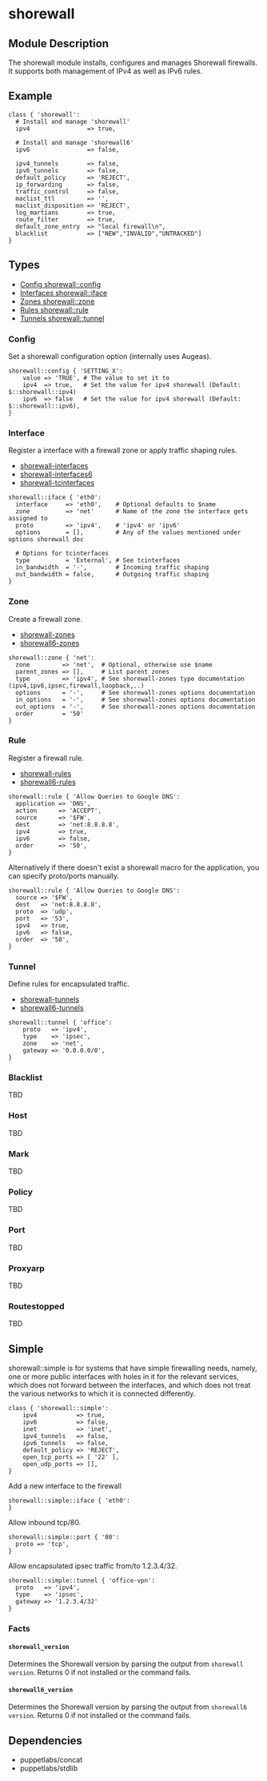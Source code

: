 # shorewall

## Module Description

The shorewall module installs, configures and manages Shorewall firewalls. It supports both management of IPv4 as well as IPv6 rules.

## Example

```puppet
class { 'shorewall':
  # Install and manage 'shorewall'
  ipv4                => true,

  # Install and manage 'shorewall6'
  ipv6                => false,

  ipv4_tunnels        => false,
  ipv6_tunnels        => false,
  default_policy      => 'REJECT',
  ip_forwarding       => false,
  traffic_control     => false,
  maclist_ttl         => '',
  maclist_disposition => 'REJECT',
  log_martians        => true,
  route_filter        => true,
  default_zone_entry  => "local firewall\n",
  blacklist           => ["NEW","INVALID","UNTRACKED"]
}
```

## Types

* [Config shorewall::config](#Config)
* [Interfaces shorewall::iface](#Interface)
* [Zones shorewall::zone](#Zone)
* [Rules shorewall::rule](#Rule)
* [Tunnels shorewall::tunnel](#Tunnel)

### Config

Set a shorewall configuration option (internally uses Augeas).

```puppet
shorewall::config { 'SETTING_X':
    value => 'TRUE', # The value to set it to
    ipv4  => true,   # Set the value for ipv4 shorewall (Default: $::shorewall::ipv4)
    ipv6  => false   # Set the value for ipv4 shorewall (Default: $::shorewall::ipv6),
}
```

### Interface

Register a interface with a firewall zone or apply traffic shaping rules.

* [shorewall-interfaces](http://shorewall.net/manpages/shorewall-interfaces.html)
* [shorewall-interfaces6](http://shorewall.net/manpages/shorewall6-interfaces.html)
* [shorewall-tcinterfaces](http://shorewall.net/manpages/shorewall-tcinterfaces.html)

```puppet
shorewall::iface { 'eth0':
  interface     => 'eth0',    # Optional defaults to $name
  zone          => 'net'      # Name of the zone the interface gets assigned to
  proto         => 'ipv4',    # 'ipv4' or 'ipv6'
  options       = [],         # Any of the values mentioned under options shorewall doc

  # Options for tcinterfaces
  type          = 'External', # See tcinterfaces
  in_bandwidth  = '-',        # Incoming traffic shaping
  out_bandwidth = false,      # Outgoing traffic shaping
}
```

### Zone

Create a firewall zone.

* [shorewall-zones](http://shorewall.net/manpages/shorewall-zones.html)
* [shorewall6-zones](http://shorewall.net/manpages/shorewall6-zones.html)

```puppet
shorewall::zone { 'net':
  zone         => 'net',  # Optional, otherwise use $name
  parent_zones => [],     # List parent zones
  type         => 'ipv4', # See shorewall-zones type documentation (ipv4,ipv6,ipsec,firewall,loopback,..)
  options      = '-',     # See shorewall-zones options documentation
  in_options   = '-',     # See shorewall-zones options documentation
  out_options  = '-',     # See shorewall-zones options documentation
  order        = '50'
}
```

### Rule

Register a firewall rule.

* [shorewall-rules](http://shorewall.net/manpages/shorewall-rules.html)
* [shorewall6-rules](http://shorewall.net/manpages/shorewall6-rules.html)

```puppet
shorewall::rule { 'Allow Queries to Google DNS':
  application => 'DNS',
  action      => 'ACCEPT',
  source      => '$FW',
  dest        => 'net:8.8.8.8',
  ipv4        => true,
  ipv6        => false,
  order       => '50',
}
```

Alternatively if there doesn't exist a shorewall macro for the application, you can specify proto/ports manually.

```puppet
shorewall::rule { 'Allow Queries to Google DNS':
  source => '$FW',
  dest   => 'net:8.8.8.8',
  proto  => 'udp',
  port   => '53',
  ipv4   => true,
  ipv6   => false,
  order  => '50',
}
```

### Tunnel

Define rules for encapsulated traffic.

* [shorewall-tunnels](http://shorewall.net/manpages/shorewall-tunnels.html)
* [shorewall6-tunnels](http://shorewall.net/manpages/shorewall6-tunnels.html)

```puppet
shorewall::tunnel { 'office':
    proto   => 'ipv4',
    type    => 'ipsec',
    zone    => 'net',
    gateway => '0.0.0.0/0',
}
```

### Blacklist
TBD

### Host
TBD

### Mark
TBD

### Policy
TBD

### Port
TBD

### Proxyarp
TBD

### Routestopped
TBD

## Simple

shorewall::simple is for systems that have simple firewalling needs, namely, one or more public interfaces with holes in it for the relevant services, which does not forward between the interfaces, and which does not treat the various networks to which it is connected differently.

```puppet
class { 'shorewall::simple':
    ipv4           => true,
    ipv6           => false,
    inet           => 'inet',
    ipv4_tunnels   => false,
    ipv6_tunnels   => false,
    default_policy => 'REJECT',
    open_tcp_ports => [ '22' ],
    open_udp_ports => [],
}
```

Add a new interface to the firewall

```puppet
shorewall::simple::iface { 'eth0':
}
```

Allow inbound tcp/80.

```puppet
shorewall::simple::port { '80':
  proto => 'tcp',
}
```

Allow encapsulated ipsec traffic from/to 1.2.3.4/32.

```puppet
shorewall::simple::tunnel { 'office-vpn':
  proto   => 'ipv4',
  type    => 'ipsec',
  gateway => '1.2.3.4/32'
}
```

### Facts

#### `shorewall_version`

Determines the Shorewall version by parsing the output from `shorewall version`. Returns 0 if not installed or the command fails.

#### `shorewall6_version`

Determines the Shorewall version by parsing the output from `shorewall6 version`. Returns 0 if not installed or the command fails.

## Dependencies

* puppetlabs/concat
* puppetlabs/stdlib
